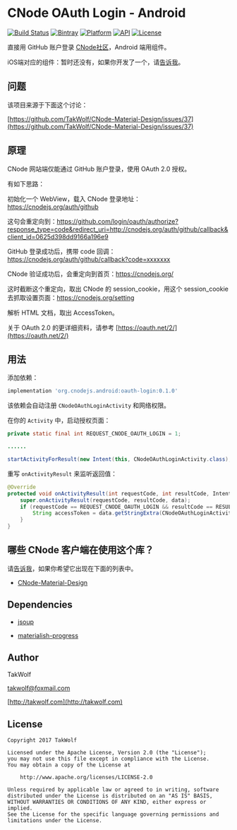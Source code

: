 # CNode OAuth Login - Android #

[![Build Status](https://travis-ci.org/TakWolf/CNode-OAuth-Login-Android.svg?branch=master)](https://travis-ci.org/TakWolf/CNode-OAuth-Login-Android)
[![Bintray](https://api.bintray.com/packages/takwolf/maven/CNode-OAuth-Login-Android/images/download.svg)](https://bintray.com/takwolf/maven/CNode-OAuth-Login-Android/_latestVersion)
[![Platform](https://img.shields.io/badge/platform-Android-green.svg)](https://www.android.com)
[![API](https://img.shields.io/badge/API-14%2B-brightgreen.svg)](https://android-arsenal.com/api?level=14)
[![License](https://img.shields.io/github/license/TakWolf/CNode-OAuth-Login-Android.svg)](http://www.apache.org/licenses/LICENSE-2.0)

直接用 GitHub 账户登录 [CNode社区](https://cnodejs.org)，Android 端用组件。

iOS端对应的组件：暂时还没有，如果你开发了一个，请[告诉我](mailto:takwolf@foxmail.com)。

## 问题 ##

该项目来源于下面这个讨论：

[https://github.com/TakWolf/CNode-Material-Design/issues/37](https://github.com/TakWolf/CNode-Material-Design/issues/37)

## 原理 ##

CNode 网站端仅能通过 GitHub 账户登录，使用 OAuth 2.0 授权。

有如下思路：

初始化一个 WebView，载入 CNode 登录地址：https://cnodejs.org/auth/github

这句会重定向到：https://github.com/login/oauth/authorize?response_type=code&redirect_uri=http://cnodejs.org/auth/github/callback&client_id=0625d398dd9166a196e9

GitHub 登录成功后，携带 code 回调： https://cnodejs.org/auth/github/callback?code=xxxxxxx

CNode 验证成功后，会重定向到首页：https://cnodejs.org/

这时截断这个重定向，取出 CNode 的 session_cookie，用这个 session_cookie 去抓取设置页面：https://cnodejs.org/setting

解析 HTML 文档，取出 AccessToken。

关于 OAuth 2.0 的更详细资料，请参考 [https://oauth.net/2/](https://oauth.net/2/)

## 用法 ##

添加依赖：

``` gradle
implementation 'org.cnodejs.android:oauth-login:0.1.0'
```

该依赖会自动注册 `CNodeOAuthLoginActivity` 和网络权限。

在你的 `Activity` 中，启动授权页面：

``` java
private static final int REQUEST_CNODE_OAUTH_LOGIN = 1;

......

startActivityForResult(new Intent(this, CNodeOAuthLoginActivity.class), REQUEST_CNODE_OAUTH_LOGIN);
```

重写 `onActivityResult` 来监听返回值：

``` java
@Override
protected void onActivityResult(int requestCode, int resultCode, Intent data) {
    super.onActivityResult(requestCode, resultCode, data);
    if (requestCode == REQUEST_CNODE_OAUTH_LOGIN && resultCode == RESULT_OK && data != null) {
        String accessToken = data.getStringExtra(CNodeOAuthLoginActivity.EXTRA_ACCESS_TOKEN); // 这里就是 API 鉴权用的 AccessToken
    }
}
```

## 哪些 CNode 客户端在使用这个库？ ##

请[告诉我](mailto:takwolf@foxmail.com)，如果你希望它出现在下面的列表中。

- [CNode-Material-Design](https://github.com/TakWolf/CNode-Material-Design)

## Dependencies ##

- [jsoup](https://jsoup.org)

- [materialish-progress](https://github.com/pnikosis/materialish-progress)

## Author ##

TakWolf

[takwolf@foxmail.com](mailto:takwolf@foxmail.com)

[http://takwolf.com](http://takwolf.com)

## License ##

```
Copyright 2017 TakWolf

Licensed under the Apache License, Version 2.0 (the "License");
you may not use this file except in compliance with the License.
You may obtain a copy of the License at

    http://www.apache.org/licenses/LICENSE-2.0

Unless required by applicable law or agreed to in writing, software
distributed under the License is distributed on an "AS IS" BASIS,
WITHOUT WARRANTIES OR CONDITIONS OF ANY KIND, either express or implied.
See the License for the specific language governing permissions and
limitations under the License.
```
